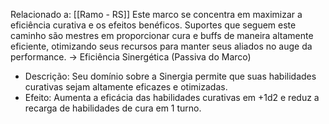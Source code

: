 Relacionado a: [[Ramo - RS]]
Este marco se concentra em maximizar a eficiência curativa e os efeitos benéficos. Suportes que seguem este caminho são mestres em proporcionar cura e buffs de maneira altamente eficiente, otimizando seus recursos para manter seus aliados no auge da performance.
-> Eficiência Sinergética (Passiva do Marco)
- Descrição: Seu domínio sobre a Sinergia permite que suas habilidades curativas sejam altamente eficazes e otimizadas.
- Efeito: Aumenta a eficácia das habilidades curativas em +1d2 e reduz a recarga de habilidades de cura em 1 turno.